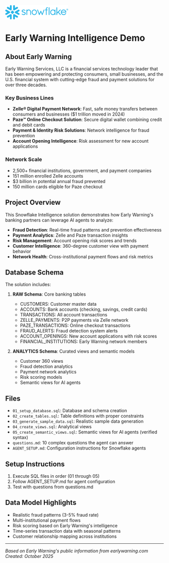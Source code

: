 <img src="Snowflake_Logo.svg" width="200">

# Early Warning Intelligence Demo

## About Early Warning

Early Warning Services, LLC is a financial services technology leader that has been empowering and protecting consumers, small businesses, and the U.S. financial system with cutting-edge fraud and payment solutions for over three decades.

### Key Business Lines

- **Zelle® Digital Payment Network**: Fast, safe money transfers between consumers and businesses ($1 trillion moved in 2024)
- **Paze℠ Online Checkout Solution**: Secure digital wallet combining credit and debit cards
- **Payment & Identity Risk Solutions**: Network intelligence for fraud prevention
- **Account Opening Intelligence**: Risk assessment for new account applications

### Network Scale

- 2,500+ financial institutions, government, and payment companies
- 151 million enrolled Zelle accounts
- $3 billion in potential annual fraud prevented
- 150 million cards eligible for Paze checkout

## Project Overview

This Snowflake Intelligence solution demonstrates how Early Warning's banking partners can leverage AI agents to analyze:

- **Fraud Detection**: Real-time fraud patterns and prevention effectiveness
- **Payment Analytics**: Zelle and Paze transaction insights
- **Risk Management**: Account opening risk scores and trends
- **Customer Intelligence**: 360-degree customer view with payment behavior
- **Network Health**: Cross-institutional payment flows and risk metrics

## Database Schema

The solution includes:

1. **RAW Schema**: Core banking tables
   - CUSTOMERS: Customer master data
   - ACCOUNTS: Bank accounts (checking, savings, credit cards)
   - TRANSACTIONS: All account transactions
   - ZELLE_PAYMENTS: P2P payments via Zelle network
   - PAZE_TRANSACTIONS: Online checkout transactions
   - FRAUD_ALERTS: Fraud detection system alerts
   - ACCOUNT_OPENINGS: New account applications with risk scores
   - FINANCIAL_INSTITUTIONS: Early Warning network members

2. **ANALYTICS Schema**: Curated views and semantic models
   - Customer 360 views
   - Fraud detection analytics
   - Payment network analytics
   - Risk scoring models
   - Semantic views for AI agents

## Files

- `01_setup_database.sql`: Database and schema creation
- `02_create_tables.sql`: Table definitions with proper constraints
- `03_generate_sample_data.sql`: Realistic sample data generation
- `04_create_views.sql`: Analytical views
- `05_create_semantic_views.sql`: Semantic views for AI agents (verified syntax)
- `questions.md`: 10 complex questions the agent can answer
- `AGENT_SETUP.md`: Configuration instructions for Snowflake agents

## Setup Instructions

1. Execute SQL files in order (01 through 05)
2. Follow AGENT_SETUP.md for agent configuration
3. Test with questions from questions.md

## Data Model Highlights

- Realistic fraud patterns (3-5% fraud rate)
- Multi-institutional payment flows
- Risk scoring based on Early Warning's intelligence
- Time-series transaction data with seasonal patterns
- Customer relationship mapping across institutions

---

*Based on Early Warning's public information from earlywarning.com*
*Created: October 2025*


